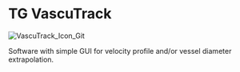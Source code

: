 # TG VascuTrack
![VascuTrack_Icon_Git](https://github.com/PaulT95/TG_VascuTrack/assets/73119114/608f635d-90d0-45e0-9b81-45cf09c5dd7a)

Software with simple GUI for velocity profile and/or vessel diameter extrapolation.
